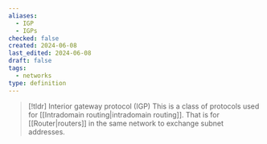 ```yaml
---
aliases:
  - IGP
  - IGPs
checked: false
created: 2024-06-08
last_edited: 2024-06-08
draft: false
tags:
  - networks
type: definition
---
```

>[!tldr] Interior gateway protocol (IGP)
>This is a class of protocols used for [[Intradomain routing|intradomain routing]]. That is for [[Router|routers]] in the same network to exchange subnet addresses.

